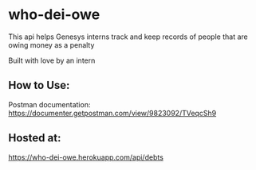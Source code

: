 # who-dei-owe   
This api helps Genesys interns track and keep records of people that are owing money as a penalty  
      
Built with love by an intern    

## How to Use:    
Postman documentation:   
https://documenter.getpostman.com/view/9823092/TVeqcSh9

## Hosted at:
https://who-dei-owe.herokuapp.com/api/debts
